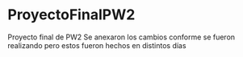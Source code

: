 # ProyectoFinalPW2
Proyecto final de PW2
Se anexaron los cambios conforme se fueron realizando pero estos fueron hechos en distintos días 
